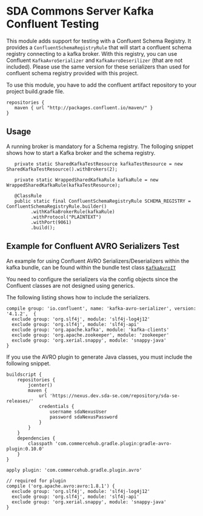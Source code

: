 # SDA Commons Server Kafka Confluent Testing

This module adds support for testing with a Confluent Schema Registry. It provides a `ConfluentSchemaRegistryRule`
that will start a confluent schema registry connecting to a kafka broker. With this registry, you can use Confluent 
`KafkaAvroSerializer` and `KafkaAvroDeserilizer` (that are not included). Please use the same version for these serializers
than used for confluent schema registry provided with this project.

To use this module, you have to add the confluent artifact repository to your project build.grade file.
```
repositories {
   maven { url "http://packages.confluent.io/maven/" } 
}
```

## Usage
A running broker is mandatory for a Schema registry. The folloging snippet shows how to start a Kafka broker and the schema registry. 

```
   private static SharedKafkaTestResource kafkaTestResource = new SharedKafkaTestResource().withBrokers(2);

   private static WrappedSharedKafkaRule kafkaRule = new WrappedSharedKafkaRule(kafkaTestResource);

   @ClassRule
   public static final ConfluentSchemaRegistryRule SCHEMA_REGISTRY = ConfluentSchemaRegistryRule.builder()
         .withKafkaBrokerRule(kafkaRule)
         .withProtocol("PLAINTEXT")
         .withPort(9061)
         .build();      
```

## Example for Confluent AVRO Serializers Test
An example for using Confluent AVRO Serializers/Deserializers within the kafka bundle, can be found within the
bundle test class  [`KafkaAvroIT`](../sda-commons-server-kafka/src/integTest/java/org/sdase/commons/server/kafka/KafkaAvroIT.java)

You need to configure the serializers via the config objects since the Confluent classes are not designed using generics.

The following listing shows how to include the serializers.
```
compile group: 'io.confluent', name: 'kafka-avro-serializer', version: '4.1.2',  {
  exclude group: 'org.slf4j', module: 'slf4j-log4j12'
  exclude group: 'org.slf4j', module: 'slf4j-api'
  exclude group: 'org.apache.kafka', module: 'kafka-clients'
  exclude group: 'org.apache.zookeeper', module: 'zookeeper'
  exclude group: 'org.xerial.snappy', module: 'snappy-java'
}
```

If you use the AVRO plugin to generate Java classes, you must include the following snippet.
```
buildscript {
    repositories {
        jcenter()
        maven {
            url 'https://nexus.dev.sda-se.com/repository/sda-se-releases/'
            credentials {
                username sdaNexusUser
                password sdaNexusPassword
            }
        }
    }
    dependencies {
        classpath 'com.commercehub.gradle.plugin:gradle-avro-plugin:0.10.0'
    }
}

apply plugin: 'com.commercehub.gradle.plugin.avro'

// required for plugin 
compile ('org.apache.avro:avro:1.8.1') {
  exclude group: 'org.slf4j', module: 'slf4j-log4j12'
  exclude group: 'org.slf4j', module: 'slf4j-api'
  exclude group: 'org.xerial.snappy', module: 'snappy-java'
}
```